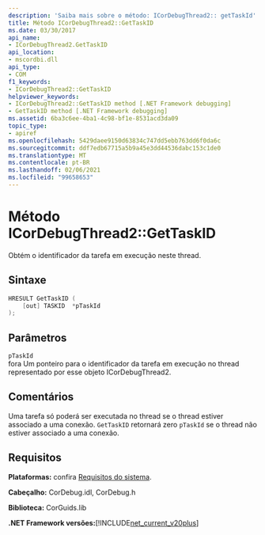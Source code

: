 ```yaml
---
description: 'Saiba mais sobre o método: ICorDebugThread2:: getTaskId'
title: Método ICorDebugThread2::GetTaskID
ms.date: 03/30/2017
api_name:
- ICorDebugThread2.GetTaskID
api_location:
- mscordbi.dll
api_type:
- COM
f1_keywords:
- ICorDebugThread2::GetTaskID
helpviewer_keywords:
- ICorDebugThread2::GetTaskID method [.NET Framework debugging]
- GetTaskID method [.NET Framework debugging]
ms.assetid: 6ba3c6ee-4ba1-4c98-bf1e-8531acd3da09
topic_type:
- apiref
ms.openlocfilehash: 5429daee9150d63834c747dd5ebb763dd6f0da6c
ms.sourcegitcommit: ddf7edb67715a5b9a45e3dd44536dabc153c1de0
ms.translationtype: MT
ms.contentlocale: pt-BR
ms.lasthandoff: 02/06/2021
ms.locfileid: "99658653"
---
```

# <a name="icordebugthread2gettaskid-method"></a>Método ICorDebugThread2::GetTaskID

Obtém o identificador da tarefa em execução neste thread.  
  
## <a name="syntax"></a>Sintaxe  
  
```cpp  
HRESULT GetTaskID (  
    [out] TASKID  *pTaskId  
);  
```  
  
## <a name="parameters"></a>Parâmetros  

 `pTaskId`  
 fora Um ponteiro para o identificador da tarefa em execução no thread representado por esse objeto ICorDebugThread2.  
  
## <a name="remarks"></a>Comentários  

 Uma tarefa só poderá ser executada no thread se o thread estiver associado a uma conexão. `GetTaskID` retornará zero `pTaskId` se o thread não estiver associado a uma conexão.  
  
## <a name="requirements"></a>Requisitos  

 **Plataformas:** confira [Requisitos do sistema](../../get-started/system-requirements.md).  
  
 **Cabeçalho:** CorDebug.idl, CorDebug.h  
  
 **Biblioteca:** CorGuids.lib  
  
 **.NET Framework versões:**[!INCLUDE[net_current_v20plus](../../../../includes/net-current-v20plus-md.md)]

